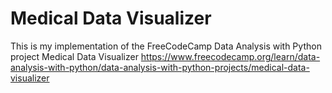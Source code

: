 # Medical Data Visualizer

This is my implementation of the FreeCodeCamp Data Analysis with Python project Medical Data Visualizer https://www.freecodecamp.org/learn/data-analysis-with-python/data-analysis-with-python-projects/medical-data-visualizer
